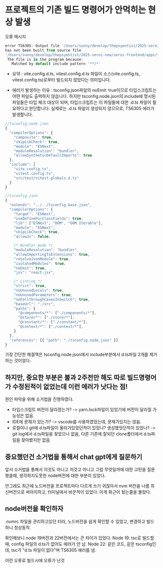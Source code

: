 # 프로젝트의 기존 빌드 명령어가 안먹히는 현상 발생

오류 메시지
```ts
error TS6305: Output file '/Users/sunny/develop/thepsyentist/2025-seroi-new/seroi-frontend/apps/factory/vitest.config.d.ts' 
has not been built from source file 
'/Users/sunny/develop/thepsyentist/2025-seroi-new/seroi-frontend/apps/factory/vitest.config.ts'.
 The file is in the program because:
   Matched by default include pattern '**/*'
```

- 요약 : vite.config.d.ts, vitest.config.d.ts 파일이 소스(vite.config.ts, vitest.config.ts)로부터 빌드되지 않았다는 의미입니다.

- 에러가 발생하는 이유 :
tsconfig.json파일의 noEmit: true이므로 타입스크립트는 어떤 파일도 출력하지 않습니다.
하지만 tsconfig.node.json의 include에 명시된 파일들은 타입 체크 대상이 되며, 타입스크립트는 이 파일들에 대한 .d.ts 파일이 필요하다고 판단합니다.
실제로는 .d.ts 파일이 생성되지 않으므로, TS6305 에러가 발생합니다.

```ts
//tsconfig.node.json
{
  "compilerOptions": {
    "composite": true,
    "skipLibCheck": true,
    "module": "ESNext",
    "moduleResolution": "bundler",
    "allowSyntheticDefaultImports": true
  },
  "include": [
    "vite.config.ts",
    "vitest.config.ts",
    "src/test/vitest-globals.d.ts"
  ]
}
```

```ts
//tsconfig.json
{
  "extends": "../../tsconfig.base.json",
  "compilerOptions": {
    "target": "ESNext",
    "useDefineForClassFields": true,
    "lib": ["ESNext", "DOM", "DOM.Iterable"],
    "module": "ESNext",
    "skipLibCheck": true,
    "allowJs": false,

    /* Bundler mode */
    "moduleResolution": "bundler",
    "allowImportingTsExtensions": true,
    "resolveJsonModule": true,
    "isolatedModules": true,
    "noEmit": true,
    "jsx": "react-jsx",

    /* Linting */
    "strict": true,
    "noUnusedLocals": true,
    "noUnusedParameters": true,
    "noFallthroughCasesInSwitch": true,
    "baseUrl": "./src",
    "paths": {
      "@components/*": ["./components/*"],
      "@store/*": ["./store/*"],
      "@constant/*": ["./constant/*"],
      "@context/*": ["./context/*"],
    }
  },
  "references": [{ "path": "./tsconfig.node.json" }]
}
```

가장 간단한 해결책은 tsconfig.node.json에서 include부분에서 d.ts파일 2개를 제거하는 것이었다.

## 하지만, 중요한 부분은 불과 2주전만 해도 따로 빌드명령어가 수정된적이 없었는데 이런 에러가 낫다는 점!

원인 파악을 위해 소거법을 진행하였다. 
- 타입스크립트 버전이 달라졌는가? -> yarn.lock파일이 있었기에 버전이 달라질 가능성은 없음.
- IDE에 문제가 있는가?  -> vscode를 사용하였었는데, 문제가있지는 않음.
- 로컬이나 git에 d.ts파일이 올라가있었던적이 있었나? 생성했엇던적이 있었나? -> git log에서 d.ts파일을 찾았으나 없음, 다른 기존에 잘되던 clone폴더에서 d.ts파일을 찾아봤지만 없음


## 중요했던건 소거법을 통해서 chat gpt에게 질문하기
앞서 소거법을 통해서 이것도 아니고 저것고 아니고 그럼 무엇일까에 대한 고민을 질문했을때, 생각하지도못한 node버전에 대한 부분이 있었다.

안그래도 최근에 노드버전을 프로젝트마다 다르게 쓰기 귀찮아서 nvm 버전을 나름 최신버전으로 써야지하고, 터미널에서 바꾼적이 있었다. 이게 화근이 됬는줄을 몰랐다.

## node버전을 확인하자

.nvmrc 파일을 관리하고있던 터라, 노드버전을 쉽게 확인할 수 있었고, 변경하고 빌드하니 정상동작.

확인해보니 node 19버전과 22버전에서는 큰 차이가 있었다.
Node 19: tsc로 빌드할 때, config 파일의 d.ts가 없어도 에러가 안 남.
Node 22: 같은 코드, 같은 tsconfig인데, tsc가 "d.ts 파일이 없다"며 TS6305 에러를 냄.

이런 오류로 빌드시에 오류가 난것
